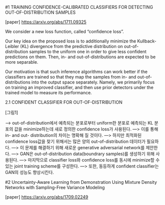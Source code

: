 #1 TRAINING CONFIDENCE-CALIBRATED CLASSIFIERS FOR DETECTING OUT-OF-DISTRIBUTION SAMPLES

[paper] https://arxiv.org/abs/1711.09325

We consider a new loss function, called “confidence loss”.  

Our key idea on the proposed loss is to additionally minimize the Kullback- Leibler (KL) divergence from the predictive distribution on out-of-distribution samples to the uniform one in order to give less confident predictions on them. Then, in- and out-of-distributions are expected to be more separable. 

Our motivation is that such inference algorithms can work better if the classifiers are trained so that they map the samples from in- and out-of-distributions into the output space separately. Namely, we primarily focus on training an improved classifier, and then use prior detectors under the trained model to measure its performance.


2.1 CONFIDENT CLASSIFIER FOR OUT-OF-DISTRIBUTION

[그림1]

—> out-of-distribution에서 예측되는 분포로부터 uniform한 분포로 예측되는 KL 분포의 값을  minimize하는데 새로 정의한 confidence loss가 사용된다.
—> 이를 통해 in- and out- distribution의 차이는 명확해 질 것이다.
—> 하지만 최적화된 confidence loss값을 찾기 위해서는 많은 양의 out-of-distribution 데이터가 필요하다.
—> 이 문제를 해결하기 위해 새로운 generative adversarial network를 제안한다.
—> GAN은 out-of-distribution data(boundrary samples)를 생성하기 위해 사용된다.
—> 마지막으로 classifier loss와 confidence loss를 동시에 minimize할 수 있는 joint training scheme를 구성한다.
—> 또한, 동등하게 confident classifier는 GAN의 성능도 향상시킨다. 




#2 Uncertainty-Aware Learning from Demonstration Using Mixture Density Networks with Sampling-Free Variance Modeling

[paper] https://arxiv.org/abs/1709.02249
